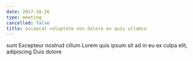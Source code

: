 ```yaml
---
date: 2017-10-26
type: meeting
cancelled: false
title: occaecat voluptate non dolore ex quis ullamco
---
```

sunt Excepteur nostrud cillum Lorem quis ipsum sit ad in eu ex culpa elit, adipiscing Duis dolore